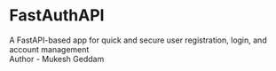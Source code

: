 # FastAuthAPI
 A FastAPI-based app for quick and secure user registration, login, and account management
 <br>
 Author - Mukesh Geddam
